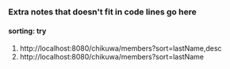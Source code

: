 ### Extra notes that doesn't fit in code lines go here

#### sorting: try 
1. http://localhost:8080/chikuwa/members?sort=lastName,desc
2. http://localhost:8080/chikuwa/members?sort=lastName